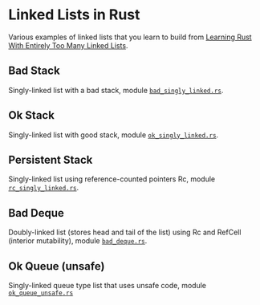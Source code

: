 # Linked Lists in Rust

Various examples of linked lists that you learn to build from [Learning Rust With Entirely Too Many Linked Lists](https://rust-unofficial.github.io/too-many-lists/index.html).

## Bad Stack

Singly-linked list with a bad stack, module [`bad_singly_linked.rs`](https://github.com/SigmaBale/linked-lists-rust/blob/main/src/bad_singly_linked.rs).

## Ok Stack

Singly-linked list with good stack, module [`ok_singly_linked.rs`](https://github.com/SigmaBale/linked-lists-rust/blob/main/src/ok_singly_linked.rs).

## Persistent Stack

Singly-linked list using reference-counted pointers Rc, module [`rc_singly_linked.rs`](https://github.com/SigmaBale/linked-lists-rust/blob/main/src/rc_singly_linked.rs).

## Bad Deque

Doubly-linked list (stores head and tail of the list) using Rc and RefCell (interior mutability), module [`bad_deque.rs`](https://github.com/SigmaBale/linked-lists-rust/blob/main/src/bad_deque.rs).

## Ok Queue (unsafe)

Singly-linked queue type list that uses unsafe code, module [`ok_queue_unsafe.rs`](https://github.com/SigmaBale/linked-lists-rust/blob/main/src/ok_queue_unsafe.rs)